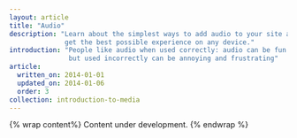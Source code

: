 ```yaml
---
layout: article
title: "Audio"
description: "Learn about the simplest ways to add audio to your site and ensure users
              get the best possible experience on any device."
introduction: "People like audio when used correctly: audio can be fun and informative, 
               but used incorrectly can be annoying and frustrating"
article:
  written_on: 2014-01-01
  updated_on: 2014-01-06
  order: 3
collection: introduction-to-media
---
```


{% wrap content%}
  Content under development.
{% endwrap %}